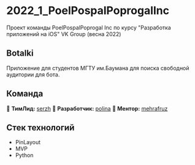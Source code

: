 # 2022_1_PoelPospalPoprogalInc
Проект команды PoelPospalPoprogal Inc по курсу "Разработка приложений на iOS" VK Group (весна 2022)
  
## Botalki
Приложение для студентов МГТУ им.Баумана для поиска свободной аудитории для бота.  
  
## Команда  
:boy: **ТимЛид:** [serzh](https://github.com/Serzh3142001)
:girl: **Разработчик:** [polina](https://github.com/poliorang)
:princess: **Ментор:** [mehrafruz](https://github.com/Mehrafruz)
  
## Стек технологий
* PinLayout  
* MVP  
* Python  
  
